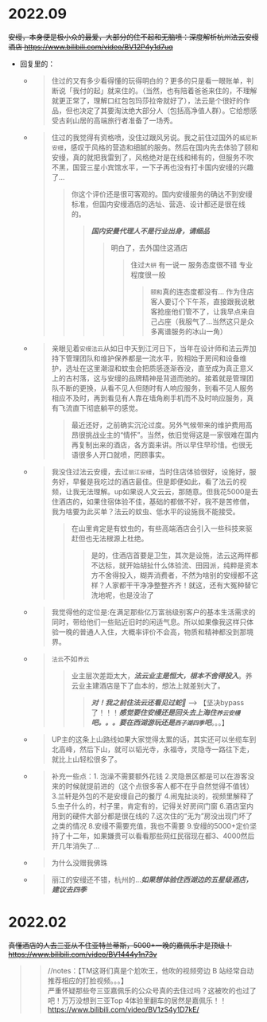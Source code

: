 
# 2022.09

~~安缦，本身便是极小众的最爱，大部分的住不起和无脑喷：深度解析杭州法云安缦酒店 https://www.bilibili.com/video/BV12P4y1d7uq~~
- 回复里的：
  * > 住过的又有多少看得懂的玩得明白的？更多的只是看一眼账单，判断说「我付的起」就来住的。（当然，也有陪着爸爸来住的，不理解就更正常了，理解口红包包玛莎拉帝就好了），法云是个很好的作品，但也决定了其要淘汰绝大部分人（包括高净值人群）。它给想感受古刹山居的高端旅行者准备了一场秀。
  * > 住过的我觉得有资格喷，没住过跟风另说。我之前住过国外的`威尼斯安缦`，感叹于风格的营造和细腻的服务。然后在国内先去体验了颐和安缦，真的就把我雷到了，风格绝对是在线和稀有的，但服务不吹不黑，国营三星小宾馆水平，一下子再也没有打卡国内安缦的兴趣了…
    >> 你这个评价还是很可客观的。国内安缦服务的确达不到安缦标准，但国内安缦酒店的选址、营造、设计都还是很在线的。
    >>> ***国内安曼代理人不是行业出身，请细品***
    >>>> 明白了，去外国住这酒店
    >>>>> 住过`大研` 有一说一 服务态度很不错 专业程度很一般
    >>>>>> `颐和`真的连态度都没有… 作为住店客人要订个下午茶，直接跟我说散客抢座他们管不了，让我早点来自己占座（我服气了…当然这只是众多离谱服务的冰山一角）
  * > 亲眼见着`安缦法云`从如日中天到江河日下，当年在设计师和法云弄加持下管理团队和维护保养都是一流水平，败相始于房间和设备维护，选址在这里潮湿和蚊虫会把质感逐渐吞没，直至成为真正意义上的古村落，这与安缦的品牌精神是背道而驰的。接着就是管理团队不断的更换，从看不见人但随时有人响应服务，到看不见人服务相应不及时，再到看见有人靠在墙角刷手机而不及时响应服务，真有飞流直下彻底躺平的感觉。
    >> 最近还好，之前确实沉沦过度。另外气候带来的维护费用高昂很挑战业主的“情怀”。当然，依旧觉得这是一家很难在国内再复制出来的酒店，各方面来讲。所以早住早珍惜。也很无语很多人开口就喷，罔顾事实。
  * > 我没住过法云安缦，去过`丽江安缦`，当时住店体验很好，设施好，服务好，早餐是我吃过的酒店最佳。但是即便如此，看了法云的视频，让我无法理解。up如果说人文云云，那随意。但我花5000是去住酒店的，如果住宿体验不佳，基础的都做不好，我不是苦修僧，我为啥要为此买单？法云的蚊虫、低水平的设施我不能接受。
    >> 在山里肯定是有蚊虫的，有些高端酒店会引入一些科技来驱赶但也无法根源上杜绝。
    >>> 是的，住酒店首要是卫生，其次是设施，法云这两样都不达标，就开始胡扯什么体验流、田园派，纯粹是资本方不舍得投入，糊弄消费者，不然为啥别的安缦都不这样？人家都干干净净整整齐齐！就这，还有大冤种替它洗地呢，也是没治了
  * > 我觉得他的定位是:在满足那些亿万富翁级别客户的基本生活需求的同时，带给他们一些贴近旧时的闲适气息。所以如果像我这样只体验一晚的普通人入住，大概率评价不会高，物质和精神都没到那境界。
  * > `法云`不如`养云`
    >> 业主层次差距太大，***法云业主是恒大，根本不舍得投入***。养云业主建酒店是下了血本的，想法上就差别大了。
    >>> ***对！我之前住法云还看见过蛇🐍***  -->  【坚决bypass了！！！***感觉要住安缦还是回头去上海住`养云安缦`吧。。。要在西湖游玩还是`西子湖四季`吧***。。。】
  * > UP主的这条上山路线如果大家觉得太累的话，其实还可以坐缆车到北高峰，然后下山，就可以韬光寺，永福寺，灵隐寺一路往下走，就比上山轻松很多了。
  * > 补充一些点：1. 泡澡不需要额外花钱 2.灵隐景区都是可以在游客没来的时候就提前进的（这个点很多客人都不在乎自然觉得不值钱）3.兰轩是外包的不是安缦自己的餐厅 4.闹鬼扯淡的，视频里解释了 5.虫子什么的，村子里，肯定有的，记得关好房间门窗 6.酒店室内用到的硬件大部分都是很在线的 7.这次住的“无为”房没出现门坏了之类的情况 8.安缦不需要充值，我也不需要 9.安缦的5000+定价坚持了十二年，如果嫌贵可以看看那些网红民宿现在都3、4000然后开几年消失了…
  * > 为什么没赠我佛珠
  * > 丽江的安缦还不错，杭州的...***如果想体验住西湖边的五星级酒店，建议去四季***

# 2022.02

~~真懂酒店的人去三亚从不住亚特兰蒂斯，5000+一晚的嘉佩乐才是顶级！ https://www.bilibili.com/video/BV1444y1n73v~~
>> //notes：【TM这哥们真是个尬吹王，他吹的视频旁边 B 站经常自动推荐相应的打脸视频。。。】 <br> 严重怀疑那些夸三亚嘉佩乐的公众号真的去住过吗？这被吹的也过了吧！万万没想到三亚Top 4体验里翻车的居然是嘉佩乐！！ https://www.bilibili.com/video/BV1zS4y1D7kE/
